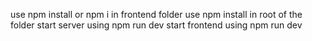use npm install or npm i in frontend folder
use npm install in root of the folder 
start server using npm run dev
start frontend using npm run dev
